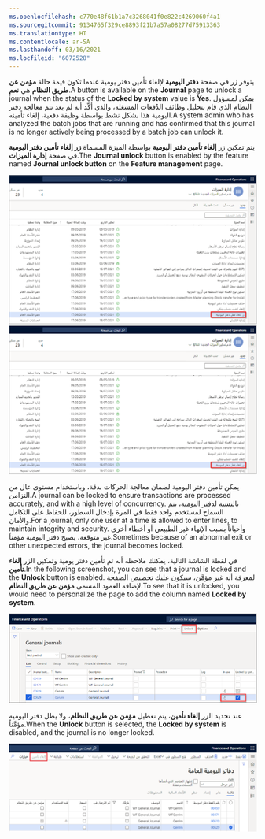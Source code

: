 ```yaml
---
ms.openlocfilehash: c770e48f61b1a7c3268041f0e822c4269060f4a1
ms.sourcegitcommit: 9134765f329ce8893f21b7a57a08277d75913363
ms.translationtype: HT
ms.contentlocale: ar-SA
ms.lasthandoff: 03/16/2021
ms.locfileid: "6072528"
---
```

<span data-ttu-id="63ada-101">يتوفر زر في صفحة **دفتر اليومية** لإلغاء تأمين دفتر يومية عندما تكون قيمة حالة **مؤمن عن طريق النظام** هي **نعم**.</span><span class="sxs-lookup"><span data-stu-id="63ada-101">A button is available on the **Journal** page to unlock a journal when the status of the **Locked by system** value is **Yes**.</span></span> <span data-ttu-id="63ada-102">يمكن لمسؤول النظام الذي قام بتحليل وظائف الدُفعات المشغلة، والذي أكَّد أنه لم يعد تتم معالجة دفتر اليومية هذا بشكل نشط بواسطة وظيفة دفعية، إلغاء تأمينه.</span><span class="sxs-lookup"><span data-stu-id="63ada-102">A system admin who has analyzed the batch jobs that are running and has confirmed that this journal is no longer actively being processed by a batch job can unlock it.</span></span> 

<span data-ttu-id="63ada-103">يتم تمكين زر **إلغاء تأمين دفتر اليومية** بواسطة الميزة المسماة **زر إلغاء تأمين دفتر اليومية** في صفحة **إدارة الميزات**.</span><span class="sxs-lookup"><span data-stu-id="63ada-103">The **Journal unlock** button is enabled by the feature named **Journal unlock button** on the **Feature management** page.</span></span>

<span data-ttu-id="63ada-104">[![لقطة شاشة لزر إلغاء تأمين دفتر اليومية في صفحة "إدارة الميزات".](../media/journal-unlock.png)](../media/journal-unlock.png#lightbox)</span><span class="sxs-lookup"><span data-stu-id="63ada-104">[![Screenshot of Journal unlock button on the Feature management page.](../media/journal-unlock.png)](../media/journal-unlock.png#lightbox)</span></span>

<span data-ttu-id="63ada-105">يمكن تأمين دفتر اليومية لضمان معالجة الحركات بدقة، وباستخدام مستوى عال من التزامن.</span><span class="sxs-lookup"><span data-stu-id="63ada-105">A journal can be locked to ensure transactions are processed accurately, and with a high level of concurrency.</span></span> <span data-ttu-id="63ada-106">بالنسبة لدفتر اليومية، يتم السماح لمستخدم واحد فقط في المرة بإدخال السطور، للحفاظ على التكامل والأمان.</span><span class="sxs-lookup"><span data-stu-id="63ada-106">For a journal, only one user at a time is allowed to enter lines, to maintain integrity and security.</span></span> <span data-ttu-id="63ada-107">وأحياناً بسبب الإنهاء غير الطبيعي أو أخطاء أخرى غير متوقعة، يصبح دفتر اليومية مؤمناً.</span><span class="sxs-lookup"><span data-stu-id="63ada-107">Sometimes because of an abnormal exit or other unexpected errors, the journal becomes locked.</span></span>

<span data-ttu-id="63ada-108">في لقطة الشاشة التالية، يمكنك ملاحظه أنه تم تأمين دفتر يومية وتمكين الزر **إلغاء تأمين**.</span><span class="sxs-lookup"><span data-stu-id="63ada-108">In the following screenshot, you can see that a journal is locked and the **Unlock** button is enabled.</span></span> <span data-ttu-id="63ada-109">لمعرفة أنه غير مؤمَّن، سيكون عليك تخصيص الصفحة لإضافة العمود المسمى **مؤمن عن طريق النظام**.</span><span class="sxs-lookup"><span data-stu-id="63ada-109">To see that it is unlocked, you would need to personalize the page to add the column named **Locked by system**.</span></span>

![لقطة شاشة لصفحة دفاتر اليومية العامة مع تمييز الزر "إلغاء تأمين" وعمود "مؤمَّن عن طريق النظام".](../media/unlock-button.png)

<span data-ttu-id="63ada-111">عند تحديد الزر **إلغاء تأمين**، يتم تعطيل **مؤمن عن طريق النظام**، ولا يظل دفتر اليومية مؤمَّناً.</span><span class="sxs-lookup"><span data-stu-id="63ada-111">When the **Unlock** button is selected, the **Locked by system** is disabled, and the journal is no longer locked.</span></span> 

![لقطة شاشة لصفحة دفاتر اليومية العامة، حيث لم يعد دفتر اليومية مؤمَّناً.](../media/unlocked.png)

